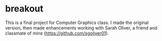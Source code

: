 # breakout

This is a final project for Computer Graphics class. I made the original version, then made enhancements working with Sarah Oliver, a friend and classmate of mine (https://github.com/sgoliver01). 
